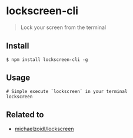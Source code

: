 # lockscreen-cli
> Lock your screen from the terminal

## Install
```
$ npm install lockscreen-cli -g
```

## Usage
```
# Simple execute `lockscreen` in your terminal
lockscreen
```

## Related to
- [michaelzoidl/lockscreen](https://github.com/michaelzoidl/lockscreen)
